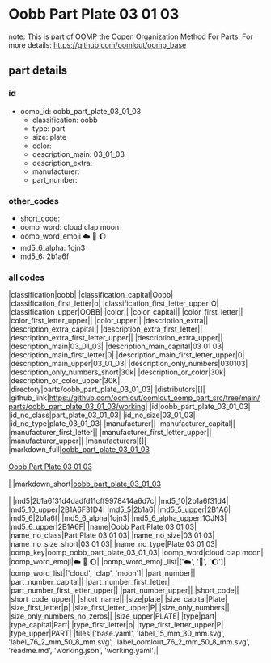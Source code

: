 # Oobb Part Plate 03 01 03  

note: This is part of OOMP the Oopen Organization Method For Parts. For more details: https://github.com/oomlout/oomp_base

##  part details





### id
* oomp_id: oobb_part_plate_03_01_03
  * classification: oobb
  * type: part
  * size: plate
  * color: 
  * description_main: 03_01_03
  * description_extra: 
  * manufacturer: 
  * part_number: 

### other_codes
* short_code: 
* oomp_word: cloud clap moon
* oomp_word_emoji :cloud: :clap: :moon:
* md5_6_alpha: 1ojn3
* md5_6: 2b1a6f

### all codes 
|classification|oobb|
|classification_capital|Oobb|
|classification_first_letter|o|
|classification_first_letter_upper|O|
|classification_upper|OOBB|
|color||
|color_capital||
|color_first_letter||
|color_first_letter_upper||
|color_upper||
|description_extra||
|description_extra_capital||
|description_extra_first_letter||
|description_extra_first_letter_upper||
|description_extra_upper||
|description_main|03_01_03|
|description_main_capital|03 01 03|
|description_main_first_letter|0|
|description_main_first_letter_upper|0|
|description_main_upper|03_01_03|
|description_only_numbers|030103|
|description_only_numbers_short|30k|
|description_or_color|30k|
|description_or_color_upper|30K|
|directory|parts/oobb_part_plate_03_01_03|
|distributors|[]|
|github_link|https://github.com/oomlout/oomlout_oomp_part_src/tree/main/parts/oobb_part_plate_03_01_03/working|
|id|oobb_part_plate_03_01_03|
|id_no_class|part_plate_03_01_03|
|id_no_size|03_01_03|
|id_no_type|plate_03_01_03|
|manufacturer||
|manufacturer_capital||
|manufacturer_first_letter||
|manufacturer_first_letter_upper||
|manufacturer_upper||
|manufacturers|[]|
|markdown_full|[oobb_part_plate_03_01_03](https://github.com/oomlout/oomlout_oomp_part_src/tree/main/parts/oobb_part_plate_03_01_03/working)<br>[](https://github.com/oomlout/oomlout_oomp_part_src/tree/main/parts/oobb_part_plate_03_01_03/working)<br>[Oobb Part Plate 03 01 03](https://github.com/oomlout/oomlout_oomp_part_src/tree/main/parts/oobb_part_plate_03_01_03/working)<br><br>|
|markdown_short|[oobb_part_plate_03_01_03](https://github.com/oomlout/oomlout_oomp_part_src/tree/main/parts/oobb_part_plate_03_01_03/working)<br><br>|
|md5|2b1a6f31d4dadfd11cff9978414a6d7c|
|md5_10|2b1a6f31d4|
|md5_10_upper|2B1A6F31D4|
|md5_5|2b1a6|
|md5_5_upper|2B1A6|
|md5_6|2b1a6f|
|md5_6_alpha|1ojn3|
|md5_6_alpha_upper|1OJN3|
|md5_6_upper|2B1A6F|
|name|Oobb Part Plate 03 01 03|
|name_no_class|Part Plate 03 01 03|
|name_no_size|03 01 03|
|name_no_size_short|03 01 03|
|name_no_type|Plate 03 01 03|
|oomp_key|oomp_oobb_part_plate_03_01_03|
|oomp_word|cloud clap moon|
|oomp_word_emoji|:cloud: :clap: :moon:|
|oomp_word_emoji_list|[':cloud:', ':clap:', ':moon:']|
|oomp_word_list|['cloud', 'clap', 'moon']|
|part_number||
|part_number_capital||
|part_number_first_letter||
|part_number_first_letter_upper||
|part_number_upper||
|short_code||
|short_code_upper||
|short_name||
|size|plate|
|size_capital|Plate|
|size_first_letter|p|
|size_first_letter_upper|P|
|size_only_numbers||
|size_only_numbers_no_zeros||
|size_upper|PLATE|
|type|part|
|type_capital|Part|
|type_first_letter|p|
|type_first_letter_upper|P|
|type_upper|PART|
|files|['base.yaml', 'label_15_mm_30_mm.svg', 'label_76_2_mm_50_8_mm.svg', 'label_oomlout_76_2_mm_50_8_mm.svg', 'readme.md', 'working.json', 'working.yaml']|

